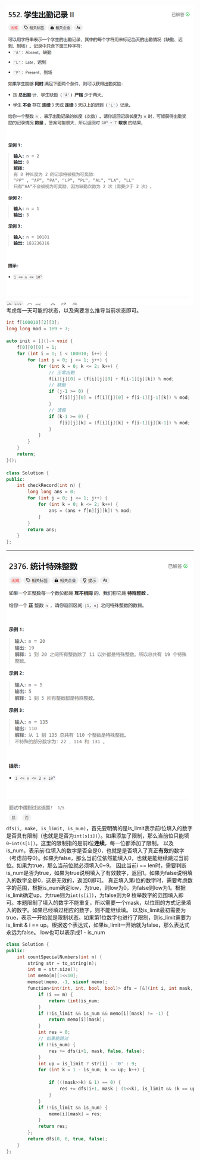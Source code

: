 ![image.png](https://raw.githubusercontent.com/ren77281/pigco-image/main/img/202408191154641.png)
考虑每一天可能的状态，以及需要怎么推导当前状态即可。
```cpp
int f[100010][2][3];
long long mod = 1e9 + 7;

auto init = []()-> void {
    f[0][0][0] = 1;
    for (int i = 1; i < 100010; i++) {
        for (int j = 0; j <= 1; j++) {
            for (int k = 0; k <= 2; k++) {
                // 正常出勤
                f[i][j][0] = (f[i][j][0] + f[i-1][j][k]) % mod;
                // 缺勤
                if (j-1 >= 0) {
                    f[i][j][0] = (f[i][j][0] + f[i-1][j-1][k]) % mod;
                }
                // 请假
                if (k-1 >= 0) {
                    f[i][j][k] = (f[i][j][k] + f[i-1][j][k-1]) % mod;
                }
            }
        }
    }
    return;
}();

class Solution {
public:
    int checkRecord(int n) {
        long long ans = 0;
        for (int j = 0; j <= 1; j++) {
            for (int k = 0; k <= 2; k++) {
                ans = (ans + f[n][j][k]) % mod;
            }
        }
        return ans;
    }
};

```
***
![image.png](https://raw.githubusercontent.com/ren77281/pigco-image/main/img/202408211446832.png)
`dfs(i, make, is_limit, is_num)`，首先要明确的是is_limit表示前i位填入的数字是否具有限制（也就是是否为`int(s[i])`）。如果添加了限制，那么当前位只能填`0~int(s[i])`。这里的限制指的是前i位**连续**，每一位都添加了限制。
以及is_num，表示前i位填入的数字是否全是0，也就是是否填入了真正**有效**的数字（考虑前导0）。如果为false，那么当前位依然能填入0，也就是能继续跳过当前位。如果为true，那么当前位就必须填入0~9。
因此当前i == len时，需要判断is_num是否为true，如果为true说明填入了有效数字，返回1。如果为false说明填入的数字全是0，这是无效的，返回0即可。
真正填入第i位的数字时，需要考虑数字的范围，根据is_num确定low，为true，则low为0，为false则low为1。根据is_limit确定up，为true则为`int(s[i])`，为false则为9
枚举数字的范围填入即可。本题限制了填入的数字不能重复，所以需要一个mask，以位图的方式记录填入的数字。如果已经填过相应的数字，则不能继续填。
以及is_limit最初需要为true，表示一开始就是限制状态。如果第1位数字也进行了限制，则is_limit需要为is_limit & i == up。根据这个表达式，如果is_limit一开始就为false，那么表达式永远为false。
low也可以表示成1 - is_num
```cpp
class Solution {
public:
    int countSpecialNumbers(int n) {
        string str = to_string(n);
        int m = str.size();
        int memo[m][1<<10];
        memset(memo, -1, sizeof memo);
        function<int(int, int, bool, bool)> dfs = [&](int i, int mask, bool is_limit, bool is_num){
            if (i == m) {
                return (int)is_num;
            }
            if (!is_limit && is_num && memo[i][mask] != -1) {
                return memo[i][mask];
            }
            int res = 0;
            // 如果能跳过
            if (!is_num) {
                res += dfs(i+1, mask, false, false);
            }
            int up = is_limit ? str[i] - '0' : 9;
            for (int k = 1 - is_num; k <= up; k++) {

                if (((mask>>k) & 1) == 0) {
                    res += dfs(i+1, mask | (1<<k), is_limit && (k == up), true);
                }
            }
            if (!is_limit && is_num) {
                memo[i][mask] = res;
            }
            return res;
        };
        return dfs(0, 0, true, false);
    }
};
```
